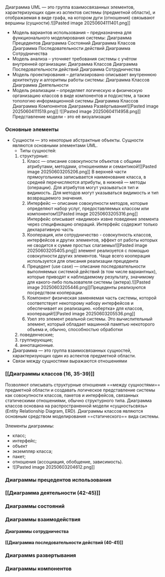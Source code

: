 Диаграмма UML — это группа взаимосвязанных элементов, характеризующих один из аспектов системы (предметной области), и отображаемая в виде графа, на котором дуги (отношения) связывают вершины (сущности).![[Pasted image 20250604111401.png]]
- Модель вариантов использования – предназначена для функционального моделирования системы: Диаграмма Прецедентов Диаграмма Состояний Диаграмма Классов Диаграмма Последовательности действий Диаграмма Сотрудничества
- Модель анализа – уточняет требования системы с учётом внутренней организации: Диаграмма Классов Диаграмма Последовательности действий Диаграмма Сотрудничества 
- Модель проектирования – детализировано описывает внутреннюю архитектуру и алгоритмы работы системы: Диаграмма Классов Диаграмма Деятельности
- Модель реализации – определяет логическую и физическую организацию классов в виде компонентов и подсистем, а также топологию информационной системы Диаграмма Классов Диаграмма Компонентов Диаграмма Развёртывания![[Pasted image 20250604111519.png]]
![[Pasted image 20250604114958.png]]
Представление модели - это её визуализация
### Основные элементы

- Сущности — это некоторые абстрактные объекты. Сущности являются основными элементами UML.
	- Типы сущностей:
	1) структурные:
		1) Класс — описание совокупности объектов с общими атрибутами, методами, отношениями и семантикой![[Pasted image 20250603205206.png]]
			В верхней части прямоугольника записывается наименование класса, в средней перечисляются атрибуты, в нижней — методы (операции). Для атрибутов могут указываться тип и видимость. Для методов могут указываться видимость и тип возвращаемого значения.
		2) Интерфейс — описание совокупности методов, которые определяют набор услуг, предоставляемых классом или компонентом![[Pasted image 20250603205316.png]]
			Интерфейс описывает «видимое» извне поведение элемента через спецификацию операций. Интерфейс содержит только декларативную часть
		3) Кооперация, или сотрудничество - совокупность классов, интерфейсов и других элементов, эффект от работы которых не сводится к сумме простых слагаемых![[Pasted image 20250603205405.png]]
			элемент реализуется с помощью совокупности других элементов. Чаще всего кооперация используется для описания реализации прецедента
		4) Прецедент (use case) — описание последовательности выполняемых системой действий (в том числе вариантных), которые приводят к наблюдаемому результату, значимому для какого-либо пользователя системы (актера).![[Pasted image 20250603205446.png]]Прецеденты реализуются посредством кооперации.
		5) Компонент физическая заменяемая часть системы, которой соответствует некоторому набору интерфейсов и обеспечивает их реализацию. «обертка» для классов, коопераций![[Pasted image 20250603205536.png]]
		6) Узел это элемент реальной системы. Это вычислительный элемент, который обладает машинной памятью некоторого объема и, обычно, способностью обработки
	2) поведенческие;
	3) группирующие;
	4) аннотационные.
- Диаграмма — это группа взаимосвязанных сущностей, характеризующих один из аспектов предметной области.
- Связи между сущностями выражаются отношениями

### [[Диаграммы классов (16, 35-39)]]

Позволяют описывать структурные отношения ==между сущностями== предметной области и создавать логическое представление системы как совокупности классов, пакетов и интерфейсов, связанных статическими отношениями, обычно структурного типа. Диаграмма классов основана на распространенной модели «сущностьсвязь» (Entity Relationship Diagram, ERD). Диаграммы классов являются основным средством моделирования ==статического== вида системы.

Элементы диаграммы:
- класс;
- интерфейс;
- объект
- экземпляр класса;
- пакет;
- отношения (ассоциация, обобщение, зависимость).
- ![[Pasted image 20250603204612.png]]


### Диаграммы прецедентов использования

### [[Диаграмма деятельности (42-45)]]
### Диаграммы состояний
### Диаграммы взаимодействия
#### Диаграммы сотрудничества
#### [[Диаграмма последовательности действий (40-41)]]

### Диаграммs развертывания

### Диаграммы компонентов
